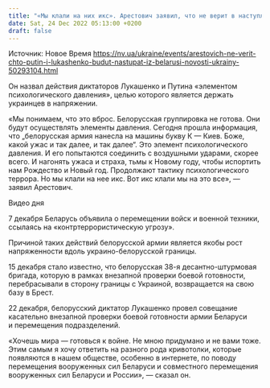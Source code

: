 ```yaml
---
title: "«Мы клали на них икс». Арестович заявил, что не верит в наступление со стороны Беларуси"
date: Sat, 24 Dec 2022 05:13:00 +0200
draft: false
---
```

Источник: Новое Время https://nv.ua/ukraine/events/arestovich-ne-verit-chto-putin-i-lukashenko-budut-nastupat-iz-belarusi-novosti-ukrainy-50293104.html


Он назвал действия диктаторов Лукашенко и Путина «элементом психологического давления», целью которого является держать украинцев в напряжении.

«Мы понимаем, что это вброс. Белорусская группировка не готова. Они будут осуществлять элементы давления. Сегодня прошла информация, что „белорусская армия нанесла на машины букву К — Киев. Боже, какой ужас и так далее, и так далее“. Это элемент психологического давления. И его попытаются соединить с воздушными ударами, скорее всего. И нагонять ужаса и страха, тьмы к Новому году, чтобы испортить нам Рождество и Новый год. Продолжают тактику психологического террора. Но мы клали на нее икс. Вот икс клали мы на это все», — заявил Арестович.

 Видео дня   

7 декабря Беларусь объявила о перемещении войск и военной техники, ссылаясь на «контртеррористическую угрозу».

Причиной таких действий белорусской армии является якобы рост напряженности вдоль украино-белорусской границы.

15 декабря стало известно, что белорусская 38-я десантно-штурмовая бригада, которую в рамках внезапной проверки боевой готовности, перебрасывали в сторону границы с Украиной, возвращается на свою базу в Брест.



22 декабря, белорусский диктатор Лукашенко провел совещание касательно внезапной проверки боевой готовности армии Беларуси и перемещения подразделений.

«Хочешь мира — готовься к войне. Не мною придумано и не вами тоже. Этим самым я хочу ответить на разного рода кривотолки, которые появляются в нашем обществе, особенно в интернете, по поводу перемещения вооруженных сил Беларуси и совместного перемещения вооруженных сил Беларуси и России», — сказал он.
